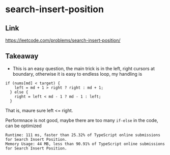 # search-insert-position

## Link

https://leetcode.com/problems/search-insert-position/

## Takeaway

- This is an easy question, the main trick is in the left, right cursors at boundary, otherwise it is easy to endless loop, my handling is

```
if (nums[md] < target) {
    left = md + 1 > right ? right : md + 1;
  } else {
    right = left < md - 1 ? md - 1 : left;
  }
```

That is, maure sure left <= right.

Performnace is not good, maybe there are too many `if-else` in the code, can be optimized

```
Runtime: 111 ms, faster than 25.32% of TypeScript online submissions for Search Insert Position.
Memory Usage: 44 MB, less than 90.91% of TypeScript online submissions for Search Insert Position.
```

